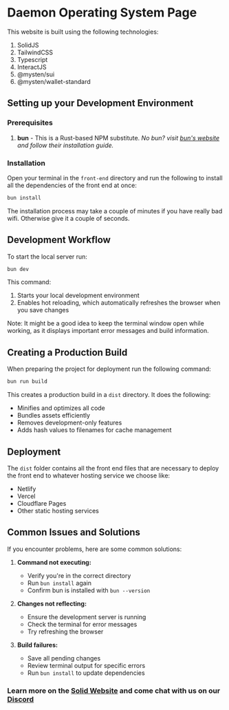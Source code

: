 # Daemon Operating System Page

This website is built using the following technologies:

1. SolidJS
2. TailwindCSS
3. Typescript
4. InteractJS
5. @mysten/sui
6. @mysten/wallet-standard

## Setting up your Development Environment

### Prerequisites

1. **bun** - This is a Rust-based NPM substitute.
   _No bun? visit [bun's website](https://bun.sh) and follow their installation guide._

### Installation

Open your terminal in the `front-end` directory and run the following to install all the dependencies of the front end at once:

```bash
bun install
```

The installation process may take a couple of minutes if you have really bad wifi. Otherwise give it a couple of seconds.

## Development Workflow

To start the local server run:

```bash
bun dev
```

This command:

1. Starts your local development environment
2. Enables hot reloading, which automatically refreshes the browser when you save changes

Note: It might be a good idea to keep the terminal window open while working, as it displays important error messages and build information.

## Creating a Production Build

When preparing the project for deployment run the following command:

```bash
bun run build
```

This creates a production build in a `dist` directory. It does the following:

- Minifies and optimizes all code
- Bundles assets efficiently
- Removes development-only features
- Adds hash values to filenames for cache management

## Deployment

The `dist` folder contains all the front end files that are necessary to deploy the front end to whatever hosting service we choose like:

- Netlify
- Vercel
- Cloudflare Pages
- Other static hosting services

## Common Issues and Solutions

If you encounter problems, here are some common solutions:

1. **Command not executing:**
   - Verify you're in the correct directory
   - Run `bun install` again
   - Confirm bun is installed with `bun --version`

2. **Changes not reflecting:**
   - Ensure the development server is running
   - Check the terminal for error messages
   - Try refreshing the browser

3. **Build failures:**
   - Save all pending changes
   - Review terminal output for specific errors
   - Run `bun install` to update dependencies

### Learn more on the [Solid Website](https://solidjs.com) and come chat with us on our [Discord](https://discord.com/invite/solidjs)
